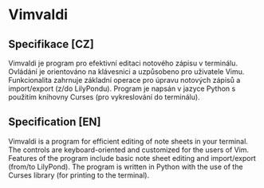 # Vimvaldi

## Specifikace [CZ]
Vimvaldi je program pro efektivní editaci notového zápisu v terminálu. Ovládání je orientováno na klávesnici a uzpůsobeno pro uživatele Vimu. Funkcionalita zahrnuje základní operace pro úpravu notových zápisů a import/export (z/do LilyPondu). Program je napsán v jazyce Python s použitím knihovny Curses (pro vykreslování do terminálu).

## Specification [EN]
Vimvaldi is a program for efficient editing of note sheets in your terminal. The controls are keyboard-oriented and customized for the users of Vim. Features of the program include basic note sheet editing and import/export (from/to LilyPond). The program is written in Python with the use of the Curses library (for printing to the terminal).
